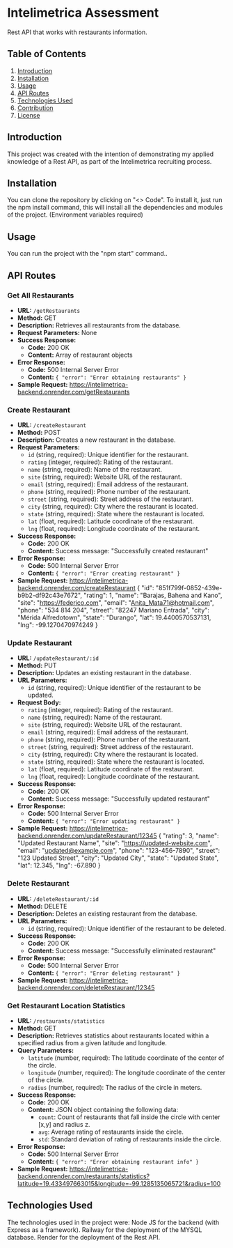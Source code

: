 # Intelimetrica Assessment
Rest API that works with restaurants information.

## Table of Contents

1. [Introduction](#introduction)
2. [Installation](#installation)
3. [Usage](#usage)
4. [API Routes](#api-routes)
5. [Technologies Used](#technologies-used)
6. [Contribution](#contribution)
7. [License](#license)

## Introduction

This project was created with the intention of demonstrating my applied knowledge of a Rest API, as part of the Intelimetrica recruiting process.

## Installation

You can clone the repository by clicking on "<> Code". To install it, just run the npm install command, this will install all the dependencies and modules of the project. (Environment variables required)

## Usage

You can run the project with the "npm start" command..

## API Routes

### Get All Restaurants

- **URL:** `/getRestaurants`
- **Method:** GET
- **Description:** Retrieves all restaurants from the database.
- **Request Parameters:** None
- **Success Response:**
  - **Code:** 200 OK
  - **Content:** Array of restaurant objects
- **Error Response:**
  - **Code:** 500 Internal Server Error
  - **Content:** `{ "error": "Error obtaining restaurants" }`
- **Sample Request:**
https://intelimetrica-backend.onrender.com/getRestaurants

### Create Restaurant

- **URL:** `/createRestaurant`
- **Method:** POST
- **Description:** Creates a new restaurant in the database.
- **Request Parameters:**
  - `id` (string, required): Unique identifier for the restaurant.
  - `rating` (integer, required): Rating of the restaurant.
  - `name` (string, required): Name of the restaurant.
  - `site` (string, required): Website URL of the restaurant.
  - `email` (string, required): Email address of the restaurant.
  - `phone` (string, required): Phone number of the restaurant.
  - `street` (string, required): Street address of the restaurant.
  - `city` (string, required): City where the restaurant is located.
  - `state` (string, required): State where the restaurant is located.
  - `lat` (float, required): Latitude coordinate of the restaurant.
  - `lng` (float, required): Longitude coordinate of the restaurant.
- **Success Response:**
  - **Code:** 200 OK
  - **Content:** Success message: "Successfully created restaurant"
- **Error Response:**
  - **Code:** 500 Internal Server Error
  - **Content:** `{ "error": "Error creating restaurant" }`
- **Sample Request:**
https://intelimetrica-backend.onrender.com/createRestaurant
{
    "id": "851f799f-0852-439e-b9b2-df92c43e7672",
    "rating": 1,
    "name": "Barajas, Bahena and Kano",
    "site": "https://federico.com",
    "email": "Anita_Mata71@hotmail.com",
    "phone": "534 814 204",
    "street": "82247 Mariano Entrada",
    "city": "Mérida Alfredotown",
    "state": "Durango",
    "lat": 19.4400570537131,
    "lng": -99.1270470974249
  }

### Update Restaurant

- **URL:** `/updateRestaurant/:id`
- **Method:** PUT
- **Description:** Updates an existing restaurant in the database.
- **URL Parameters:**
  - `id` (string, required): Unique identifier of the restaurant to be updated.
- **Request Body:**
  - `rating` (integer, required): Rating of the restaurant.
  - `name` (string, required): Name of the restaurant.
  - `site` (string, required): Website URL of the restaurant.
  - `email` (string, required): Email address of the restaurant.
  - `phone` (string, required): Phone number of the restaurant.
  - `street` (string, required): Street address of the restaurant.
  - `city` (string, required): City where the restaurant is located.
  - `state` (string, required): State where the restaurant is located.
  - `lat` (float, required): Latitude coordinate of the restaurant.
  - `lng` (float, required): Longitude coordinate of the restaurant.
- **Success Response:**
  - **Code:** 200 OK
  - **Content:** Success message: "Successfully updated restaurant"
- **Error Response:**
  - **Code:** 500 Internal Server Error
  - **Content:** `{ "error": "Error updating restaurant" }`
- **Sample Request:**
https://intelimetrica-backend.onrender.com/updateRestaurant/12345
{
    "rating": 3,
    "name": "Updated Restaurant Name",
    "site": "https://updated-website.com",
    "email": "updated@example.com",
    "phone": "123-456-7890",
    "street": "123 Updated Street",
    "city": "Updated City",
    "state": "Updated State",
    "lat": 12.345,
    "lng": -67.890
}

### Delete Restaurant

- **URL:** `/deleteRestaurant/:id`
- **Method:** DELETE
- **Description:** Deletes an existing restaurant from the database.
- **URL Parameters:**
  - `id` (string, required): Unique identifier of the restaurant to be deleted.
- **Success Response:**
  - **Code:** 200 OK
  - **Content:** Success message: "Successfully eliminated restaurant"
- **Error Response:**
  - **Code:** 500 Internal Server Error
  - **Content:** `{ "error": "Error deleting restaurant" }`
- **Sample Request:**
https://intelimetrica-backend.onrender.com/deleteRestaurant/12345

### Get Restaurant Location Statistics

- **URL:** `/restaurants/statistics`
- **Method:** GET
- **Description:** Retrieves statistics about restaurants located within a specified radius from a given latitude and longitude.
- **Query Parameters:**
  - `latitude` (number, required): The latitude coordinate of the center of the circle.
  - `longitude` (number, required): The longitude coordinate of the center of the circle.
  - `radius` (number, required): The radius of the circle in meters.
- **Success Response:**
  - **Code:** 200 OK
  - **Content:** JSON object containing the following data:
    - `count`: Count of restaurants that fall inside the circle with center [x,y] and radius z.
    - `avg`: Average rating of restaurants inside the circle.
    - `std`: Standard deviation of rating of restaurants inside the circle.
- **Error Response:**
  - **Code:** 500 Internal Server Error
  - **Content:** `{ "error": "Error obtaining restaurant info" }`
- **Sample Request:**
https://intelimetrica-backend.onrender.com/restaurants/statistics?latitude=19.433497663015&longitude=-99.1285135065721&radius=100

## Technologies Used

The technologies used in the project were: Node JS for the backend (with Express as a framework). Railway for the deployment of the MYSQL database. Render for the deployment of the Rest API.
